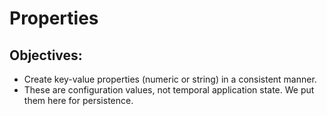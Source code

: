 Properties
==========

## Objectives:

* Create key-value properties (numeric or string) in a consistent manner.
* These are configuration values, not temporal application state. We put them here for persistence.
